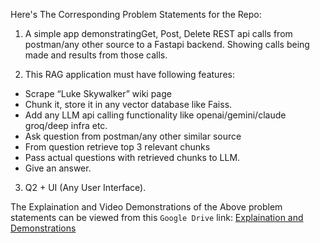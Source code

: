 Here's The Corresponding Problem Statements for the Repo:

1. A simple app demonstratingGet, Post, Delete REST api calls from postman/any other source to a Fastapi backend. Showing calls being made and results from those calls.

2. This RAG application must have following features:

- Scrape “Luke Skywalker” wiki page
- Chunk it, store it in any vector database like Faiss.
- Add any LLM api calling functionality like openai/gemini/claude groq/deep infra etc.
- Ask question from postman/any other similar source
- From question retrieve top 3 relevant chunks
- Pass actual questions with retrieved chunks to LLM.
- Give an answer.

3. Q2 + UI (Any User Interface).


The Explaination and Video Demonstrations of the Above problem statements can be viewed from this `Google Drive` link:
[Explaination and Demonstrations](http://example.com)
